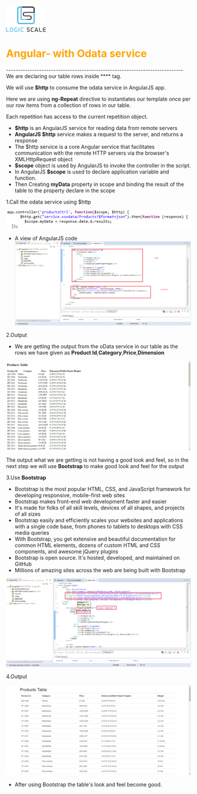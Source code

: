 ![Standard Rev 90](textImgs/capture2.png)

<h1><font color="orange"> Angular- with Odata service </font></h1>
---------------------------------------------------------------------------
We are declaring our table rows inside **<tr>** tag.

We will use **$http** to consume the odata service in AngularJS app.

Here we are using **ng-Repeat** directive to instantiates our template once per our row items from a collection of rows in our table.

Each repetition has access to the current repetition object.
- **$http** is an AngularJS service for reading data from remote servers
- **AngularJS $http** service makes a request to the server, and returns a response
- The $http service is a core Angular service that facilitates communication with the remote HTTP servers via the browser's  XMLHttpRequest object
-  **$scope** object is used by AngularJS to invoke the controller in the script. 
-  In AngularJS **$scope** is used to declare application variable and function.
-  Then Creating **myData** property in scope and binding the result of the table to the property declare in the scope

1.Call the odata service using $http

![Standard Rev 90](textImgs/19.1.png)

- A view of AngularJS code
![Standard Rev 90](textImgs/20.png)

2.Output
- We are getting the output from the oData service
in our table as the rows we have given as
**Product Id**,**Category**,**Price**,**Dimension**


![Standard Rev 90](textImgs/normalout.png)

The output what we are getting is not having a good look and feel, so in the next step we will use **Bootstrap** to make good look and feel for the output


3.Use **Bootstrap**

- Bootstrap is the most popular HTML, CSS, and JavaScript framework for developing responsive, mobile-first web sites
- Bootstrap makes front-end web development faster and easier
- It's made for folks of all skill levels, devices of all shapes, and projects of all sizes
- Bootstrap easily and efficiently scales your websites and applications with a single code base, from phones to tablets to desktops with CSS media queries
- With Bootstrap, you get extensive and beautiful documentation for common HTML elements, dozens of custom HTML and CSS components, and awesome jQuery plugins
- Bootstrap is open source. It's hosted, developed, and maintained on GitHub
- Millions of amazing sites across the web are being built with Bootstrap

![Standard Rev 90](textImgs/21.png)

4.Output

![Standard Rev 90](textImgs/BootStrap.png)


- After using Bootstrap the table's look and feel become good. 
